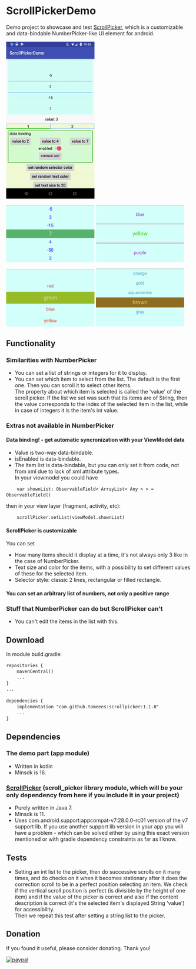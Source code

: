 # ScrollPickerDemo
Demo project to showcase and test [ScrollPicker](https://github.com/tomeeeS/ScrollPicker), which is a customizable and data-bindable NumberPicker-like UI element for android.  
  

<p float="left">
  <img src="https://github.com/tomeeeS/ScrollPickerDemo/blob/master/raw/demo.gif" width="240" />
  
  <p float="right">
    <img src="https://github.com/tomeeeS/ScrollPickerDemo/blob/master/raw/7i.png" width="240" /> 
    <img src="https://github.com/tomeeeS/ScrollPickerDemo/blob/master/raw/3s.png" width="240" /> 
  </p>
  <p float="right">
    <img src="https://github.com/tomeeeS/ScrollPickerDemo/blob/master/raw/5s.png" width="240" /> 
    <img src="https://github.com/tomeeeS/ScrollPickerDemo/blob/master/raw/6s.png" width="240" /> 
  </p>
</p>

## Functionality
### Similarities with NumberPicker
* You can set a list of strings or integers for it to display.
* You can set which item to select from the list. The default is the first one. Then you can scroll it to select other items.  
The property about which item is selected is called the 'value' of the scroll picker. If the list we set was such that its items are of String, then the value corresponds to the index of the selected item in the list, while in case of integers it is the item's int value.  

### Extras not available in NumberPicker
#### Data binding! - get automatic syncronization with your ViewModel data
* Value is two-way data-bindable.
* isEnabled is data-bindable.
* The item list is data-bindable, but you can only set it from code, not from xml due to lack of xml attribute types.  
In your viewmodel you could have
```
    var shownList: ObservableField< ArrayList< Any > > = ObservableField() 
```
then in your view layer (fragment, activity, etc):
```
    scrollPicker.setList(viewModel.shownList)
```

#### ScrollPicker is customizable
You can set  
* How many items should it display at a time, it's not always only 3 like in the case of NumberPicker.
* Text size and color for the items, with a possibility to set different values of these for the selected item.
* Selector style: classic 2 lines, rectangular or filled rectangle.

#### You can set an arbitrary list of numbers, not only a positive range

### Stuff that NumberPicker can do but ScrollPicker can't
* You can't edit the items in the list with this.

## Download
In module build.gradle:
```
repositories {
    mavenCentral()
    ...
}
...

dependencies {
    implementation "com.github.tomeees:scrollpicker:1.1.0"
    ...
}
```
    
## Dependencies

### The demo part (app module)
* Written in kotlin 
* Minsdk is 16.  

### [ScrollPicker](https://github.com/tomeeeS/ScrollPicker) (scroll_picker library module, which will be your only dependency from here if you include it in your project)
* Purely written in Java 7.  
* Minsdk is 11.  
* Uses com.android.support:appcompat-v7:28.0.0-rc01 version of the v7 support lib. If you use another support lib version in your app you will have a problem - which can be solved either by using this exact version mentioned or with gradle dependency constraints as far as I know.

## Tests
* Setting an int list to the picker, then do successive scrolls on it many times, and do checks on it when it becomes stationary after it does the correction scroll to be in a perfect position selecting an item. We check if the vertical scroll position is perfect (is divisible by the height of one item) and if the value of the picker is correct and also if the content description is correct (it's the selected item's displayed String 'value') for accessibility.  
Then we repeat this test after setting a string list to the picker.

## Donation
If you found it useful, please consider donating. Thank you!  

[![paypal](https://www.paypalobjects.com/en_US/i/btn/btn_donateCC_LG.gif)](https://www.paypal.com/cgi-bin/webscr?cmd=_s-xclick&hosted_button_id=6B7WYZW78DBS2)
